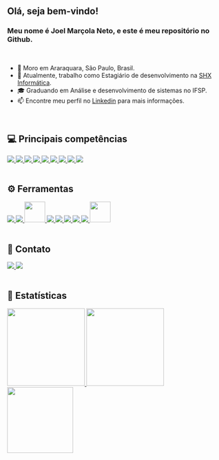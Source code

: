 ## Olá, seja bem-vindo!

### Meu nome é Joel Marçola Neto, e este é meu repositório no Github. <!--img src="" alt="ilustração de um computador" min-width="200px" max-width="200px" width="200px" align="right"-->

<br>

- 📌 Moro em Araraquara, São Paulo, Brasil.
- 🏢 Atualmente, trabalho como Estagiário de desenvolvimento na <a href="https://shx.com.br/solucao/" target="_blank">SHX Informática</a>.
- 🎓 Graduando em Análise e desenvolvimento de sistemas no IFSP.
- 📫 Encontre meu perfil no <a href="https://www.linkedin.com/in/joelmarcolaneto" target="_blank">Linkedin</a> para mais informações.

<br>

## 💻 Principais competências

<div>
  <a href="https://angular.io/" target="_blank">
    <img src="https://skillicons.dev/icons?i=angular"/>
  </a>
  <a href="https://www.java.com/pt-BR/" target="_blank">
    <img src="https://skillicons.dev/icons?i=java"/>
  </a>
  <a href="https://spring.io/" target="_blank">
    <img src="https://skillicons.dev/icons?i=spring"/>
  </a>
  <a href="https://developer.mozilla.org/pt-BR/docs/Web/HTML" target="_blank">
    <img src="https://skillicons.dev/icons?i=html"/>
  </a>
  <a href="https://developer.mozilla.org/pt-BR/docs/Web/CSS" target="_blank">
    <img src="https://skillicons.dev/icons?i=css"/>
  </a>
  <a href="https://sass-lang.com" target="_blank">
    <img src="https://skillicons.dev/icons?i=sass"/>
  </a>
  <a href="https://developer.mozilla.org/pt-BR/docs/Web/JavaScript" target="_blank">
    <img src="https://skillicons.dev/icons?i=js"/>
  </a>
  <a href="https://www.typescriptlang.org/pt/" target="_blank">
    <img src="https://skillicons.dev/icons?i=ts"/>
  </a>
  <a href="https://www.w3schools.com/c/" target="_blank">
    <img src="https://skillicons.dev/icons?i=c"/>
  </a>
</div>

<br>

## ⚙️ Ferramentas

<div>  
  <a href="https://code.visualstudio.com" target="_blank">
    <img src="https://skillicons.dev/icons?i=vscode"/>
  </a>
  <a href="https://eclipseide.org/" target="_blank">
    <img src="https://skillicons.dev/icons?i=eclipse"/>
  </a>
  <a href="https://www.postman.com" target="_blank">
    <img src="https://i.postimg.cc/QNyBTNVk/postman.png" width="48" height="48"/>
  </a>
  <a href="https://git-scm.com" target="_blank">
    <img src="https://skillicons.dev/icons?i=git"/>
  </a>
  <a href="https://github.com" target="_blank">
    <img src="https://skillicons.dev/icons?i=github"/>
  </a>
  <a href="https://about.gitlab.com/" target="_blank">
    <img src="https://skillicons.dev/icons?i=gitlab"/>
  </a>
  <a href="https://www.postgresql.org" target="_blank">
    <img src="https://skillicons.dev/icons?i=postgres"/>
  </a>
  <a href="https://www.adobe.com/br/products/photoshop.html" target="_blank">
    <img src="https://skillicons.dev/icons?i=ps"/>
  </a>
  <a href="https://npmjs.com" target="_blank">
    <img src="https://i.postimg.cc/zBfCqdPJ/npm.png" width="48" height="48"/>
  </a>
</div>

<br>

## 📱 Contato 
<div>
  <a href="https://www.linkedin.com/in/joelmarcolaneto" target="_blank">
    <img src="https://img.shields.io/badge/-LinkedIn-%230077B5?style=for-the-badge&logo=linkedin&logoColor=white" target="_blank"/>
  </a>
  <a href="mailto:joelneto441@gmail.com" target="_blank">
    <img src="https://img.shields.io/badge/email-FFFFF?style=for-the-badge&logo=gmail&logoColor=black&color=white" target="_blank"/>
  </a>
</div>

<br>

## 🚀 Estatísticas

<div>
  <a href="https://github.com/JoelMNeto">
    <img loading="lazy" height="180em" src="https://github-readme-stats.vercel.app/api/top-langs/?username=JoelMNeto&layout=compact&langs_count=7&theme=radical"/>
    <img loading="lazy" height="180em" src="https://github-readme-stats.vercel.app/api/?username=JoelMNeto&show_icons=true&include_all_commits=true&theme=radical"/>
    <img loading="lazy" height="153em" src="http://github-readme-streak-stats.herokuapp.com/?user=JoelMNeto&amp;theme=radical">
  </a>
</div>
